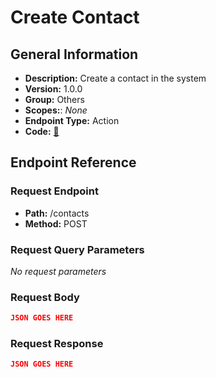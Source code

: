 # Create Contact

## General Information

- **Description:** Create a contact in the system
- **Version:** 1.0.0
- **Group:** Others
- **Scopes:**: _None_
- **Endpoint Type:** Action
- **Code:** [🔗](https://github.com/NangoHQ/integration-templates/tree/main/integrations/unanet/actions/create-contact.ts)

## Endpoint Reference

### Request Endpoint

- **Path:** /contacts
- **Method:** POST

### Request Query Parameters

_No request parameters_

### Request Body

```json
JSON GOES HERE
```

### Request Response

```json
JSON GOES HERE
```
